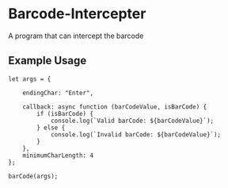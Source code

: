 # Barcode-Intercepter
A program that can intercept the barcode

## Example Usage
```
let args = {

    endingChar: "Enter",
    
    callback: async function (barCodeValue, isBarCode) {
        if (isBarCode) {
            console.log(`Valid barCode: ${barCodeValue}`);
        } else {
            console.log(`Invalid barCode: ${barCodeValue}`);
        }
    },
    minimumCharLength: 4
};

barCode(args);
```

